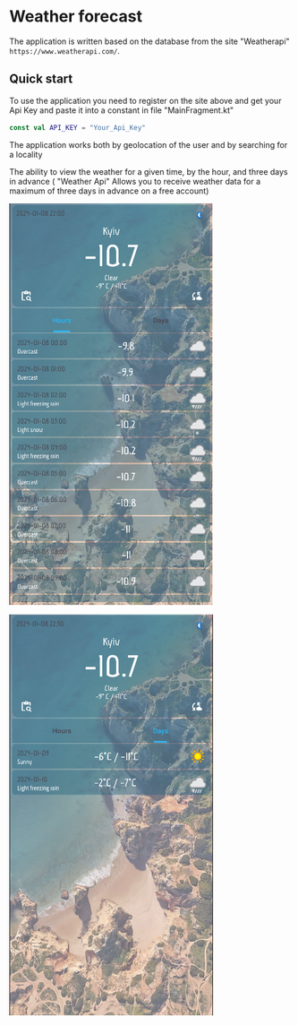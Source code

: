 # Weather forecast
 The application is written based on the database from the site "Weatherapi" `https://www.weatherapi.com/`.

## Quick start
To use the application you need to register on the site above and get your Api Key and paste it into a constant in file "MainFragment.kt"

```Kotlin
const val API_KEY = "Your_Api_Key"
```


The application works both by geolocation of the user and by searching for a locality

The ability to view the weather for a given time, by the hour, and three days in advance ( "Weather Api" Allows you to receive weather data for a maximum of three days in advance on a free account)

![Screenshot 1](./Screenshots/main.png)

![Screenshot 2](./Screenshots/main2.png)
